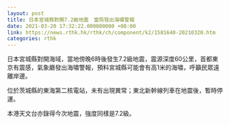 ```yaml
---
layout: post
title: 日本宮城縣對開7.2級地震　當局發出海嘯警報
date: 2021-03-20 17:32:22.000000000 +08:00
link: https://news.rthk.hk/rthk/ch/component/k2/1581640-20210320.htm
categories: rthk
---
```


日本宮城縣對開海域，當地傍晚6時後發生7.2級地震，震源深度60公里，首都東京有震感，氣象廳發出海嘯警報，預料宮城縣可能會有高1米的海嘯，呼籲民眾遠離岸邊。

位於茨城縣的東海第二核電站，未有出現異常；東北新幹線列車在地震後，暫時停運。

本港天文台亦錄得今次地震，強度同樣是7.2級。
